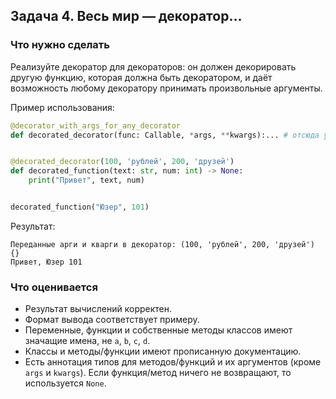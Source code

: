 ## Задача 4. Весь мир — декоратор…
### Что нужно сделать
Реализуйте декоратор для декораторов: он должен декорировать другую функцию, 
которая должна быть декоратором, и даёт возможность любому декоратору принимать произвольные аргументы.

Пример использования:

```python
@decorator_with_args_for_any_decorator
def decorated_decorator(func: Callable, *args, **kwargs):... # отсюда уже сами!


@decorated_decorator(100, 'рублей', 200, 'друзей')
def decorated_function(text: str, num: int) -> None:
    print("Привет", text, num)


decorated_function("Юзер", 101)
```

Результат:
```
Переданные арги и кварги в декоратор: (100, 'рублей', 200, 'друзей') {}
Привет, Юзер 101
```
### Что оценивается
- Результат вычислений корректен.
- Формат вывода соответствует примеру.
- Переменные, функции и собственные методы классов имеют значащие имена, не `a`, `b`, `c`, `d`.
- Классы и методы/функции имеют прописанную документацию.
- Есть аннотация типов для методов/функций и их аргументов (кроме `args` и `kwargs`). Если функция/метод ничего не возвращают, то используется `None`.

